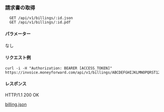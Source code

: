 ### 請求書の取得
```
  GET /api/v1/billings/:id.json
  GET /api/v1/billings/:id.pdf
```

#### パラメーター
なし

#### リクエスト例
```
curl -i -H "Authorization: BEARER [ACCESS_TOKEN]" https://invoice.moneyforward.com/api/v1/billings/ABCDEFGHIJKLMNOPQRST123.json
```

#### レスポンス

HTTP/1.1 200 OK

[billing.json](./responses/billing.json)
